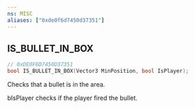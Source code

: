 ```yaml
---
ns: MISC
aliases: ["0xde0f6d7450d37351"]
---
```

## IS_BULLET_IN_BOX

```c
// 0xDE0F6D7450D37351
bool IS_BULLET_IN_BOX(Vector3 MinPosition, bool IsPlayer);
```

Checks that a bullet is in the area.

bIsPlayer checks if the player fired the bullet.

